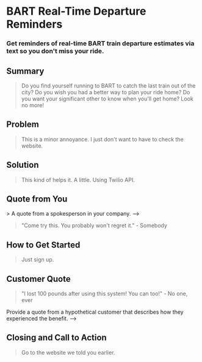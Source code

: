 # BART Real-Time Departure Reminders #

<!-- 
> This material was originally posted [here](http://www.quora.com/What-is-Amazons-approach-to-product-development-and-product-management). It is reproduced here for posterities sake.

There is an approach called "working backwards" that is widely used at Amazon. They work backwards from the customer, rather than starting with an idea for a product and trying to bolt customers onto it. While working backwards can be applied to any specific product decision, using this approach is especially important when developing new products or features.

For new initiatives a product manager typically starts by writing an internal press release announcing the finished product. The target audience for the press release is the new/updated product's customers, which can be retail customers or internal users of a tool or technology. Internal press releases are centered around the customer problem, how current solutions (internal or external) fail, and how the new product will blow away existing solutions.

If the benefits listed don't sound very interesting or exciting to customers, then perhaps they're not (and shouldn't be built). Instead, the product manager should keep iterating on the press release until they've come up with benefits that actually sound like benefits. Iterating on a press release is a lot less expensive than iterating on the product itself (and quicker!).

If the press release is more than a page and a half, it is probably too long. Keep it simple. 3-4 sentences for most paragraphs. Cut out the fat. Don't make it into a spec. You can accompany the press release with a FAQ that answers all of the other business or execution questions so the press release can stay focused on what the customer gets. My rule of thumb is that if the press release is hard to write, then the product is probably going to suck. Keep working at it until the outline for each paragraph flows. 

Oh, and I also like to write press-releases in what I call "Oprah-speak" for mainstream consumer products. Imagine you're sitting on Oprah's couch and have just explained the product to her, and then you listen as she explains it to her audience. That's "Oprah-speak", not "Geek-speak".

Once the project moves into development, the press release can be used as a touchstone; a guiding light. The product team can ask themselves, "Are we building what is in the press release?" If they find they're spending time building things that aren't in the press release (overbuilding), they need to ask themselves why. This keeps product development focused on achieving the customer benefits and not building extraneous stuff that takes longer to build, takes resources to maintain, and doesn't provide real customer benefit (at least not enough to warrant inclusion in the press release).
 -->
 
### Get reminders of real-time BART train departure estimates via text so you don't miss your ride. ###
  <!-- > Name the product in a way the reader (i.e. your target customers) will understand. -->

<!-- ## Sub-Heading ##
  > Describe who the market for the product is and what benefit they get. One sentence only underneath the title. -->

## Summary ##
  <!-- Give a summary of the product and the benefit. Assume the reader will not read anything else so make this paragraph good. -->
  > Do you find yourself running to BART to catch the last train out of the city? Do you wish you had a better way to plan your ride home? Do you want your significant other to know when you'll get home? Look no more!

## Problem ##
  > This is a minor annoyance. I just don't want to have to check the website.
  <!-- > Describe the problem your product solves. -->

## Solution ##
  > This kind of helps it. A little. Using Twilio API.
  <!-- Describe how your product elegantly solves the problem. -->

## Quote from You ##
  <!-->> A quote from a spokesperson in your company. -->
  > "Come try this. You probably won't regret it." - Somebody

## How to Get Started ##
  > Just sign up.
  <!-- >> Describe how easy it is to get started. -->

## Customer Quote ##
  > "I lost 100 pounds after using this system! You can too!" - No one, ever
  <!--> Provide a quote from a hypothetical customer that describes how they experienced the benefit. -->

## Closing and Call to Action ##
  > Go to the website we told you earlier.
  <!-- >> Wrap it up and give pointers where the reader should go next. -->
